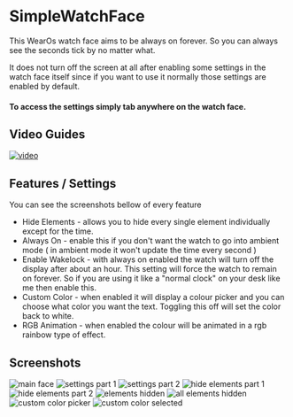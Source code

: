 # SimpleWatchFace

This WearOs watch face aims to be always on forever. So you can always see the seconds tick by no matter what.

It does not turn off the screen at all after enabling some settings in the watch face itself since if you want to use it normally those settings are enabled by default.

#### To access the settings simply tab anywhere on the watch face.

## Video Guides
[![video](https://img.youtube.com/vi/WONmNu35GFM/0.jpg)](https://www.youtube.com/watch?v=WONmNu35GFM)

## Features / Settings
You can see the screenshots bellow of every feature

- Hide Elements - allows you to hide every single element individually except for the time.
- Always On - enable this if you don't want the watch to go into ambient mode ( in ambient mode it won't update the time every second )
- Enable Wakelock - with always on enabled the watch will turn off the display after about an hour. This setting will force the watch to remain on forever. So if you are using it like a "normal clock" on your desk like me then enable this.
- Custom Color - when enabled it will display a colour picker and you can choose what color you want the text. Toggling this off will set the color back to white.
- RGB Animation - when enabled the colour will be animated in a rgb rainbow type of effect.

## Screenshots
![main face](https://github.com/ArtiomSu/WearOs-AlwaysOn-SimpleWatchFace/blob/main/.screenshots/1-main-face.png)
![settings part 1](https://github.com/ArtiomSu/WearOs-AlwaysOn-SimpleWatchFace/blob/main/.screenshots/2-settings-part-1.png)
![settings part 2](https://github.com/ArtiomSu/WearOs-AlwaysOn-SimpleWatchFace/blob/main/.screenshots/3-settings-part-2.png)
![hide elements part 1](https://github.com/ArtiomSu/WearOs-AlwaysOn-SimpleWatchFace/blob/main/.screenshots/4-hide-elements-part-1.png)
![hide elements part 2](https://github.com/ArtiomSu/WearOs-AlwaysOn-SimpleWatchFace/blob/main/.screenshots/5-hide-elements-part-2.png)
![elements hidden](https://github.com/ArtiomSu/WearOs-AlwaysOn-SimpleWatchFace/blob/main/.screenshots/6-elements-hidden.png)
![all elements hidden](https://github.com/ArtiomSu/WearOs-AlwaysOn-SimpleWatchFace/blob/main/.screenshots/8-all-elements-hidden.png)
![custom color picker](https://github.com/ArtiomSu/WearOs-AlwaysOn-SimpleWatchFace/blob/main/.screenshots/9-custom_color_picker.png)
![custom color selected](https://github.com/ArtiomSu/WearOs-AlwaysOn-SimpleWatchFace/blob/main/.screenshots/10-custom-color-selected.png)









